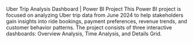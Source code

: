 Uber Trip Analysis Dashboard | Power BI Project
This Power BI project is focused on analyzing Uber trip data from June 2024 to help stakeholders gain insights into ride bookings, payment preferences, revenue trends, and customer behavior patterns. The project consists of three interactive dashboards: Overview Analysis, Time Analysis, and Details Grid.

